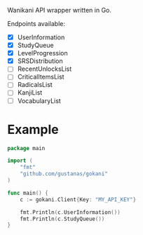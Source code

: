 Wanikani API wrapper written in Go.

Endpoints available: 

- [x] UserInformation
- [x] StudyQueue
- [x] LevelProgression
- [x] SRSDistribution
- [ ] RecentUnlocksList
- [ ] CriticalItemsList
- [ ] RadicalsList
- [ ] KanjiList
- [ ] VocabularyList

# Example

``` go
package main

import (
	"fmt"
	"github.com/gustanas/gokani"
)

func main() {
	c := gokani.Client{Key: "MY_API_KEY"}

	fmt.Println(c.UserInformation())
	fmt.Println(c.StudyQueue())
}
```
